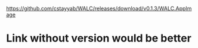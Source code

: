 https://github.com/cstayyab/WALC/releases/download/v0.1.3/WALC.AppImage
# Link without version would be better
